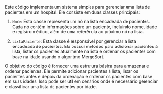 Este código implementa um sistema simples para gerenciar uma lista de pacientes em um hospital. Ele consiste em duas classes principais:

1. `Node`: Esta classe representa um nó na lista encadeada de pacientes. Cada nó contém informações sobre um paciente, incluindo nome, idade e registro médico, além de uma referência ao próximo nó na lista.

2. `ListaPaciente`: Esta classe é responsável por gerenciar a lista encadeada de pacientes. Ela possui métodos para adicionar pacientes à lista, listar os pacientes atualmente na lista e ordenar os pacientes com base na idade usando o algoritmo MergeSort.

O objetivo do código é fornecer uma estrutura básica para armazenar e ordenar pacientes. Ele permite adicionar pacientes à lista, listar os pacientes antes e depois da ordenação e ordenar os pacientes com base em suas idades. Isso pode ser útil em cenários onde é necessário gerenciar e classificar uma lista de pacientes por idade.
